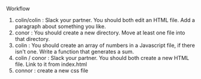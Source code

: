 Workflow 

1. colin/colin : Slack your partner. You should both edit an HTML file. Add a paragraph about something you like.
2. conor : You should create a new directory. Move at least one file into that directory.
3. colin : You should create an array of numbers in a Javascript file, if there isn't one. Write a function that generates a sum.
4. colin / conor : Slack your partner. You should both create a new HTML file. Link to it from index.html
5. connor : create a new css file